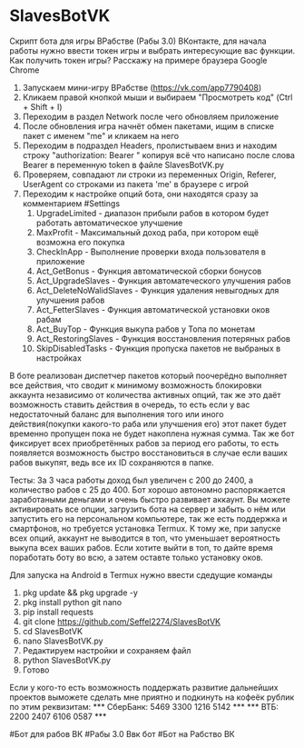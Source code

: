 # SlavesBotVK

Скрипт бота для игры ВРабстве (Рабы 3.0) ВКонтакте, для начала работы нужно ввести токен игры и выбрать интересующие вас функции. 
Как получить токен игры?
Расскажу на примере браузера Google Chrome
1. Запускаем мини-игру ВРабстве (https://vk.com/app7790408)
2. Кликаем правой кнопкой мыши и выбираем "Просмотреть код" (Ctrl + Shift + I)
3. Переходим в раздел Network после чего обновляем приложение
4. После обновления игра начнёт обмен пакетами, ищим в списке пакет с именем "me" и кликаем на него
5. Переходим в подраздел Headers, пролистываем вниз и находим строку "authorization: Bearer " копируя всё что написано после слова Bearer в переменную token в файле SlavesBotVK.py
6. Проверяем, совпадают ли строки из переменных Origin, Referer, UserAgent со строками из пакета 'me' в браузере с игрой
7. Переходим к настройке опций бота, они находятся сразу за комментарием #Settings
   1. UpgradeLimited - диапазон прибыли рабов в котором будет работать автоматическое улучшение
   2. MaxProfit - Максимальный доход раба, при котором ещё возможна его покупка
   3. CheckInApp - Выполнение проверки входа пользователя в приложение
   4. Act_GetBonus - Функция автоматической сборки бонусов
   5. Act_UpgradeSlaves - Функция автоматеческого улучшения рабов
   6. Act_DeleteNoWalidSlaves - Функция удаления невыгодных для улучшения рабов
   7. Act_FetterSlaves - Функция автоматической установки оков рабам
   8. Act_BuyTop - Функция выкупа рабов у Топа по монетам
   9. Act_RestoringSlaves - Функция восстановления потеряных рабов
   10. SkipDisabledTasks - Функция пропуска пакетов не выбраных в настройках

В боте реализован диспетчер пакетов который поочерёдно выполняет все действия, что сводит к минимому возможность блокировки аккаунта независимо от количества активных опций, так же это даёт возможность ставить действия в очередь, то есть если у вас недостаточный баланс для выполнения того или иного действия(покупки какого-то раба или улучшения его) этот пакет будет временно пропущен пока не будет накоплена нужная сумма. Так же бот фиксирует всех приобретённых рабов за период его работы, то есть появляется возможность быстро восстановиться в случае если ваших рабов выкупят, ведь все их ID сохраняются в папке. 

Тесты:
За 3 часа работы доход был увеличен с 200 до 2400, а количество рабов с 25 до 400. Бот хорошо автономно распоряжается заработаными деньгами и очень быстро развивает аккаунт.
Вы можете активировать все опции, загрузить бота на сервер и забыть о нём или запустить его на персональном компьютере, так же есть поддержка и смартфонов, но требуется установка Termux. К тому же, при запуске всех опций, аккаунт не выводится в топ, что уменьшает вероятность выкупа всех ваших рабов. Если хотите выйти в топ, то дайте время поработать боту во всю, а затем оставте только установку оков.

Для запуска на Android в Termux нужно ввести сдедущие команды
   1. pkg update && pkg upgrade -y
   2. pkg install python git nano
   3. pip install requests
   4. git clone https://github.com/Seffel2274/SlavesBotVK
   5. cd SlavesBotVK
   6. nano SlavesBotVK.py
   7. Редактируем настройки и сохраняем файл
   8. python SlavesBotVK.py
   9. Готово

Если у кого-то есть возможность поддержать развитие дальнейших проектов выможете сделать мне приятно и подкинуть на кофеёк рублик по этим реквизитам:
*** СберБанк:     5469 3300 1216 5142 ***
*** ВТБ:          2200 2407 6106 0587 ***

#Бот для рабов ВК
#Рабы 3.0 Ввк бот
#Бот на Рабство ВК
